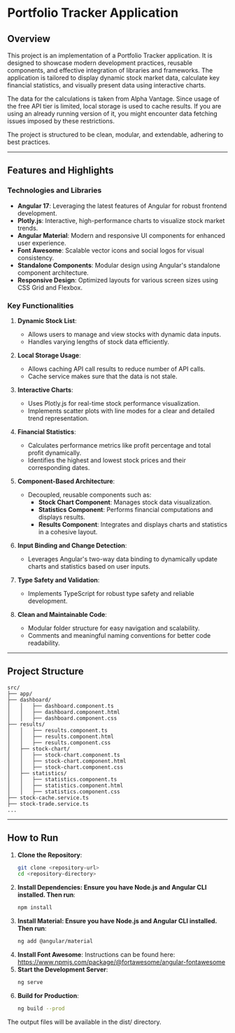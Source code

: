 # Portfolio Tracker Application

## Overview

This project is an implementation of a Portfolio Tracker application. It is designed to showcase modern development practices, reusable components, and effective integration of libraries and frameworks. The application is tailored to display dynamic stock market data, calculate key financial statistics, and visually present data using interactive charts.

The data for the calculations is taken from Alpha Vantage. Since usage of the free API tier is limited, local storage is used to cache results. If you are using an already running version of it, you might encounter data fetching issues imposed by these restrictions.

The project is structured to be clean, modular, and extendable, adhering to best practices.

---

## Features and Highlights

### Technologies and Libraries
- **Angular 17**: Leveraging the latest features of Angular for robust frontend development.
- **Plotly.js**: Interactive, high-performance charts to visualize stock market trends.
- **Angular Material**: Modern and responsive UI components for enhanced user experience.
- **Font Awesome**: Scalable vector icons and social logos for visual consistency.
- **Standalone Components**: Modular design using Angular's standalone component architecture.
- **Responsive Design**: Optimized layouts for various screen sizes using CSS Grid and Flexbox.

### Key Functionalities
1. **Dynamic Stock List**:
   - Allows users to manage and view stocks with dynamic data inputs.
   - Handles varying lengths of stock data efficiently.

2. **Local Storage Usage**:
   - Allows caching API call results to reduce number of API calls.
   - Cache service makes sure that the data is not stale.

3. **Interactive Charts**:
   - Uses Plotly.js for real-time stock performance visualization.
   - Implements scatter plots with line modes for a clear and detailed trend representation.

4. **Financial Statistics**:
   - Calculates performance metrics like profit percentage and total profit dynamically.
   - Identifies the highest and lowest stock prices and their corresponding dates.

5. **Component-Based Architecture**:
   - Decoupled, reusable components such as:
     - **Stock Chart Component**: Manages stock data visualization.
     - **Statistics Component**: Performs financial computations and displays results.
     - **Results Component**: Integrates and displays charts and statistics in a cohesive layout.

6. **Input Binding and Change Detection**:
   - Leverages Angular's two-way data binding to dynamically update charts and statistics based on user inputs.

7. **Type Safety and Validation**:
   - Implements TypeScript for robust type safety and reliable development.

8. **Clean and Maintainable Code**:
   - Modular folder structure for easy navigation and scalability.
   - Comments and meaningful naming conventions for better code readability.

---

## Project Structure
    src/
    ├── app/
    ├── dashboard/
    │   │   ├── dashboard.component.ts
    │   │   ├── dashboard.component.html
    │   │   ├── dashboard.component.css
    ├── results/
    │   │   ├── results.component.ts
    │   │   ├── results.component.html
    │   │   ├── results.component.css
    │   ├── stock-chart/
    │   │   ├── stock-chart.component.ts
    │   │   ├── stock-chart.component.html
    │   │   ├── stock-chart.component.css
    │   ├── statistics/
    │   │   ├── statistics.component.ts
    │   │   ├── statistics.component.html
    │   │   ├── statistics.component.css
    ├── stock-cache.service.ts   
    ├── stock-trade.service.ts
    ...


---

## How to Run

1. **Clone the Repository**:
   ```bash
   git clone <repository-url>
   cd <repository-directory>
2. **Install Dependencies: Ensure you have Node.js and Angular CLI installed. Then run**:
    ```bash
    npm install
3. **Install Material: Ensure you have Node.js and Angular CLI installed. Then run**:
    ```bash
   ng add @angular/material
4. **Install Font Awesome**:
   Instructions can be found here: https://www.npmjs.com/package/@fortawesome/angular-fontawesome
5. **Start the Development Server**:
   ```bash
   ng serve
6. **Build for Production**:
   ```bash
   ng build --prod

The output files will be available in the dist/ directory.

